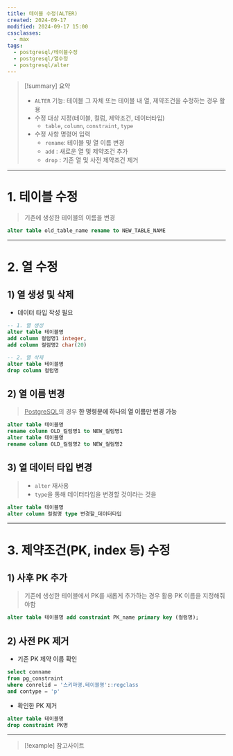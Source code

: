 ```yaml
---
title: 테이블 수정(ALTER)
created: 2024-09-17
modified: 2024-09-17 15:00
cssclasses:
  - max
tags:
  - postgresql/테이블수정
  - postgresql/열수정
  - postgresql/alter
---
```

> [!summary] 요약
> - `ALTER` 기능: 테이블 그 자체 또는 테이블 내 열, 제약조건을 수정하는 경우 활용
> - 수정 대상 지정(테이블, 컬럼, 제약조건, 데이터타입)
> 	- `table`, `column`, `constraint`, `type`
> - 수정 사항 명령어 입력
> 	- `rename`: 테이블 및 열 이름 변경
> 	- `add` : 새로운 열 및 제약조건 추가
> 	- `drop` : 기존 열 및 사전 제약조건 제거

---
# 1. 테이블 수정
> 기존에 생성한 테이블의 이름을 변경
```sql
alter table old_table_name rename to NEW_TABLE_NAME
```
---
# 2. 열 수정
## 1) 열 생성 및 삭제
- 데이터 타입 작성 필요
```sql
-- 1. 열 생성
alter table 테이블명
add column 컬럼명1 integer,
add column 컬럼명2 char(20)

-- 2. 열 삭제
alter table 테이블명
drop column 컬럼명
```
## 2) 열 이름 변경
> <u>PostgreSQL</u>의 경우 **한 명령문에 하나의 열 이름만 변경 가능**
```sql
alter table 테이블명
rename column OLD_컬럼명1 to NEW_컬럼명1
alter table 테이블명
rename column OLD_컬럼명2 to NEW_컬럼명2
```
## 3) 열 데이터 타입 변경
> - `alter` 재사용
> - `type`을 통해 데이터타입을 변경할 것이라는 것을 
```sql
alter table 테이블명
alter column 컬럼명 type 변경할_데이터타입
```
---
# 3. 제약조건(PK, index 등) 수정
## 1) 사후 PK 추가
> 기존에 생성한 테이블에서 PK를 새롭게 추가하는 경우 활용
> PK 이름을 지정해줘야함
```sql
alter table 테이블명 add constraint PK_name primary key (컬럼명);
```
## 2) 사전 PK 제거
- 기존 PK 제약 이름 확인
```sql
select conname
from pg_constraint
where conrelid = '스키마명.테이블명'::regclass
and contype = 'p'
```
- 확인한 PK 제거
```sql
alter table 테이블명
drop constraint PK명
```
---
>[!example] 참고사이트


